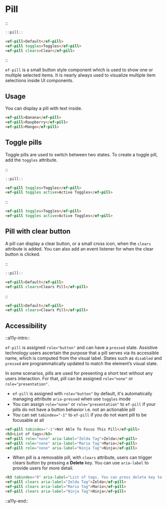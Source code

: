 <!--
type: page
title: Pill
location: ./elements/pill
layout: default
-->

# Pill
::
```javascript
::pill::
```
```html
<ef-pill>Default</ef-pill>
<ef-pill toggles>Toggles</ef-pill>
<ef-pill clears>Clear</ef-pill>
```
::

`ef-pill` is a small button style component which is used to show one or multiple selected items. It is nearly always used to visualize multiple item selections inside UI components.

## Usage
You can display a pill with text inside.

```html
<ef-pill>Banana</ef-pill>
<ef-pill>Raspberry</ef-pill>
<ef-pill>Mango</ef-pill>
```

## Toggle pills
Toggle pills are used to switch between two states. To create a toggle pill, add the `toggles` attribute.

::
```javascript
::pill::
```
```html
<ef-pill toggles>Toggles</ef-pill>
<ef-pill toggles active>Active Toggles</ef-pill>
```
::

```html
<ef-pill toggles>Toggles</ef-pill>
<ef-pill toggles active>Active Toggles</ef-pill>
```

## Pill with clear button
A pill can display a clear button, or a small cross icon, when the `clears` attribute is added. You can also add an event listener for when the clear button is clicked.

::
```javascript
::pill::
```
```html
<ef-pill>Default</ef-pill>
<ef-pill clears>Clears Pill</ef-pill>
```
::

```html
<ef-pill>Default</ef-pill>
<ef-pill clears>Clears Pill</ef-pill>
```

## Accessibility
::a11y-intro::

`ef-pill` is assigned `role="button"` and can have a `pressed` state. Assistive technology users ascertain the purpose that a pill serves via its accessible name, which is computed from the visual label. States such as `disabled` and `pressed` are programmatically updated to match the element’s visual state.

In some scenarios, pills are used for presenting a short text without any users interaction. For that, pill can be assigned `role="none"` or `role="presentation"`.

* `ef-pill` is assigned with `role="button"` by default, it's automatically managing attribute `aria-pressed` when use `toggles` mode
* You can assign `role="none"` or `role="presentation"` to `ef-pill` if your pills do not have a button behavior i.e. not an actionable pill
* You can set `tabindex="-1"` to `ef-pill` if you do not want pill to be focusable at all

```html
<ef-pill tabindex="-1">Not Able To Focus This Pill</ef-pill>
<h3>List of tags</h3>
<ef-pill role="none" aria-label="Zelda Tag">Zelda</ef-pill>
<ef-pill role="none" aria-label="Mario Tag">Mario</ef-pill>
<ef-pill role="none" aria-label="Ninja Tag">Ninja</ef-pill>
```

* When pill is a removable pill, with `clears` attribute, users can trigger clears button by pressing a **Delete** key. You can use `aria-label` to provide users for more detail.

```html
<h3 tabindex="0" aria-label="List of tags. You can press delete key to delete each tag">List of tags</h3>
<ef-pill clears aria-label="Zelda Tag">Zelda</ef-pill>
<ef-pill clears aria-label="Mario Tag">Mario</ef-pill>
<ef-pill clears aria-label="Ninja Tag">Ninja</ef-pill>
```

::a11y-end::
